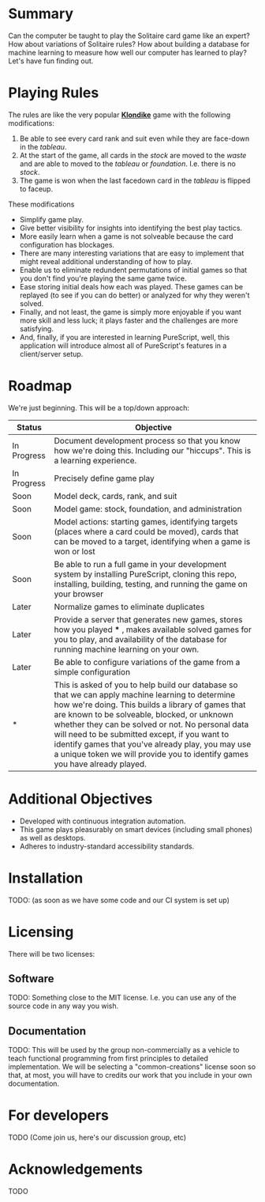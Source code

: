 # Summary

Can the computer be taught to play the Solitaire card game like an expert?  How about variations of Solitaire rules? How about building a database for machine learning to measure how well our computer has learned to play? Let's have fun finding out.

# Playing Rules

The rules are like the very popular **[Klondike](https://en.wikipedia.org/wiki/Klondike_(solitaire)#Rules)** game with the following modifications:

1. Be able to see every card rank and suit even while they are face-down in the *tableau*.
2. At the start of the game, all cards in the *stock* are moved to the *waste* and are able to moved to the *tableau* or *foundation*.  I.e. there is no *stock*.
3. The game is won when the last facedown card in the *tableau* is flipped to faceup.

These modifications 

* Simplify game play.
* Give better visibility for insights into identifying the best play tactics.
* More easily learn when a game is not solveable because the card configuration has blockages.
* There are many interesting variations that are easy to implement that might reveal additional understanding of how to play.
* Enable us to eliminate redundent permutations of initial games so that you don't find you're playing the same game twice.
* Ease storing initial deals how each was played.  These games can be replayed (to see if you can do better) or analyzed for why they weren't solved.
* Finally, and not least, the game is simply more enjoyable if you want more skill and less luck; it plays faster and the challenges are more satisfying.
* And, finally, if you are interested in learning PureScript, well, this application will introduce almost all of PureScript's features in a client/server setup.

# Roadmap

We're just beginning.  This will be a top/down approach:

| Status | Objective |
|--------|--------------|
| In Progress | Document development process so that you know how we're doing this. Including our "hiccups". This is a learning experience. |
| In Progress | Precisely define game play |
| Soon | Model deck, cards, rank, and suit |
| Soon | Model game: stock, foundation, and administration |
| Soon | Model actions: starting games, identifying targets (places where a card could be moved), cards that can be moved to a target, identifying when a game is won or lost |
| Soon | Be able to run a full game in your development system by installing PureScript, cloning this repo, installing, building, testing, and running the game on your browser|
| Later | Normalize games to eliminate duplicates |
| Later | Provide a server that generates new games, stores how you played **\*** , makes available solved games for you to play, and availability of the database for running machine learning on your own. |
| Later | Be able to configure variations of the game from a simple configuration |
| * | This is asked of you to help build our database so that we can apply machine learning to determine how we're doing.  This builds a library of games that are known to be solveable, blocked, or unknown whether they can be solved or not.  No personal data will need to be submitted except, if you want to identify games that you've already play, you may use a unique token we will provide you to identify games you have already played. |

# Additional Objectives

* Developed with continuous integration automation.
* This game plays pleasurably on smart devices (including small phones) as well as desktops.
* Adheres to industry-standard accessibility standards.
 
# Installation

TODO: (as soon as we have some code and our CI system is set up)

# Licensing

There will be two licenses:

## Software

TODO: Something close to the MIT license.  I.e. you can use any of the source code in any way you wish.

## Documentation

TODO: This will be used by the group non-commercially as a vehicle to teach functional programming from first principles to detailed implementation.  We will be selecting a "common-creations" license soon so that, at most, you will have to credits our work that you include in your own documentation.

# For developers

TODO (Come join us, here's our discussion group, etc)

# Acknowledgements

TODO
